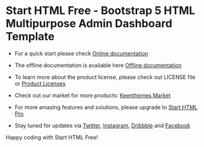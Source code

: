 # Start HTML Free  - Bootstrap 5 HTML Multipurpose Admin Dashboard Template

- For a quick start please check [Online documentation](//preview.keenthemes.com/start-html-free/documentation/getting-started.html)

- The offline documentation is available here [Offline documentation](//theme/dist/documentation/getting-started.html)

- To learn more about the product license, please check out LICENSE file or [Product Licenses](//keenthemes.com/licensing)

- Check out our market for more products: [Keenthemes Market](//keenthemes.com)

- For more amazing features and solutions, please upgrade to [Start HTML Pro](//keenthemes.com/products/start-html-pro)

- Stay tuned for updates via [Twitter](//www.twitter.com/keenthemes), [Instagram](//www.instagram.com/keenthemes), [Dribbble](//dribbble.com/keenthemes) and [Facebook](//facebook.com/keenthemes)

Happy coding with Start HTML Free!